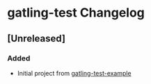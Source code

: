 # gatling-test Changelog

## [Unreleased]

### Added

- Initial project from [gatling-test-example](https://github.com/jecklgamis/gatling-test-example)
